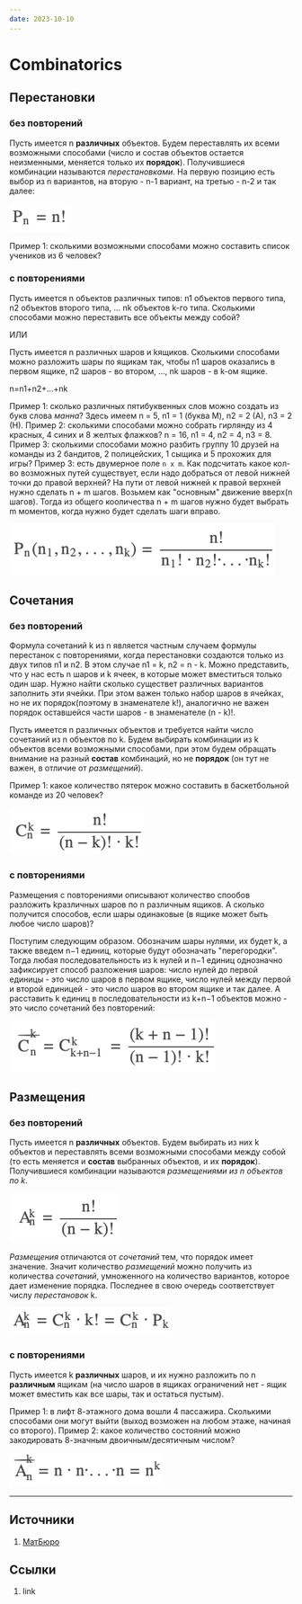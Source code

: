 ```yaml
---
date: 2023-10-10
---
```

# Combinatorics

## Перестановки

### без повторений

Пусть имеется n **различных** объектов. Будем переставлять их всеми возможными способами (число и состав объектов остается неизменными, меняется только их **порядок**). Получившиеся комбинации называются *перестановками*.
На первую позицию есть выбор из n вариантов, на вторую - n-1 вариант, на третью - n-2 и так далее:

![Формула перестановок без повторений](img/Combinatorics_25-59.png)

Пример 1: сколькими возможными способами можно составить список учеников из 6 человек?

### с повторениями

Пусть имеется n объектов различных типов:
    n1 объектов первого типа,
    n2 объектов второго типа,
    ...
    nk объектов k-го типа.
Сколькими способами можно переставить все объекты между собой?

ИЛИ

Пусть имеется n различных шаров и kящиков. Сколькими способами можно разложить шары по ящикам так, чтобы
    n1 шаров оказались в первом ящике,
    n2 шаров - во втором, ...,
    nk шаров - в k-ом ящике.

n=n1+n2+...+nk

Пример 1: сколько различных пятибуквенных слов можно создать из букв слова *манна*? Здесь имеем n = 5, n1 = 1 (буква М), n2 = 2 (A), n3 = 2 (H).
Пример 2: cколькими способами можно собрать гирлянду из 4 красных, 4 синих и 8 желтых флажков? n = 16, n1 = 4, n2 = 4, n3 = 8.
Пример 3: сколькими способами можно разбить группу 10 друзей на команды из 2 бандитов, 2 полицейских, 1 сыщика и 5 прохожих для игры?
Пример 3: есть двумерное поле ```n х m```. Как подсчитать какое кол-во возможных путей существует, если надо добраться от левой нижней точки до правой верхней? На пути от левой нижней к правой верхней нужно сделать n + m шагов. Возьмем как "основным" движение вверх(n шагов). Тогда из общего кооличества n + m шагов нужно будет выбрать m моментов, когда нужно будет сделать шаги вправо.

![Формула перестановок с повторениями](img/Combinatorics_12-04.png)

## Сочетания

### без повторений

Формула сочетаний k из n является частным случаем формулы перестанок с повторениями, когда перестановки создаются только из двух типов n1 и n2. В этом случае n1 = k, n2 = n - k. Можно представить, что у нас есть n шаров и k ячеек, в которые может вместиться только один шар. Нужно найти сколько существет различных вариантов заполнить эти ячейки. При этом важен только набор шаров в ячейках, но не их порядок(поэтому в знаменателе k!), аналогично не важен порядок оставшейся части шаров - в знаменателе (n - k)!.

Пусть имеется n различных объектов и требуется найти число сочетаний из n объектов по k. Будем выбирать комбинации из k объектов всеми возможными способами, при этом будем обращать внимание на разный **состав** комбинаций, но не **порядок** (он тут не важен, в отличие от *размещений*).

Пример 1: какое количество пятерок можно составить в баскетбольной команде из 20 человек?

![Формула сочетаний с повторениями](img/Combinatorics_41-48.png)

### с повторениями

Размещения с повторениями описывают количество спообов разложить kразличных шаров по n различным ящиков. А сколько получится способов, если шары одинаковые (в ящике может быть любое число шаров)?

Поступим следующим образом. Обозначим шары нулями, их будет k, а также введем n−1 единиц, которые будут обозначать "перегородки". Тогда любая последовательность из k нулей и n−1 единиц однозначно зафиксирует способ разложения шаров: число нулей до первой единицы - это число шаров в первом ящике, число нулей между первой и второй единицей - это число шаров во втором ящике и так далее.
А расставить k единиц в последовательности из k+n−1 объектов можно - это число сочетаний без повторений:

![Формула сочетаний с повторениями](img/Combinatorics_09-19.png)

## Размещения

### без повторений

Пусть имеется n **различных** объектов. Будем выбирать из них k объектов и переставлять всеми возможными способами между собой (то есть меняется и **состав** выбранных объектов, и их **порядок**). Получившиеся комбинации называются *размещениями из n объектов по k*.

![Формула размещений из n по k](img/Combinatorics_18-53.png)

*Размещения* отличаются от *сочетаний* тем, что порядок имеет значение. Значит количество *размещений* можно получить из количества *сочетаний*, умноженного на количество вариантов, которое дает изменение порядка. Последнее в свою очередь соответствует числу *перестановок* k.

![Формула размещений полученная из формулы сочетаний](img/Combinatorics_22-25.png)

### с повторениями

Пусть имеется k **различных** шаров, и их нужно разложить по n **различным** ящикам (на число шаров в ящиках ограничений нет - ящик может вместить как все шары, так и остаться пустым).

Пример 1: в лифт 8-этажного дома вошли 4 пассажира. Сколькими способами они могут выйти (выход возможен на любом этаже, начиная со второго).
Пример 2: какое количество состояний можно закодировать 8-значным двоичным/десятичным числом?

![Формула размещений с повторениями](img/Combinatorics_35-02.png)

---

## Источники

1. [МатБюро](https://www.matburo.ru/tv_calc.php)

## Ссылки

1. link
